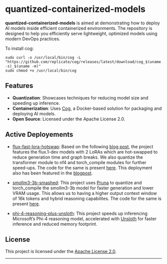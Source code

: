 # quantized-containerized-models

**quantized-containerized-models** is aimed at demonstrating how to deploy AI models inside efficient containerized environments. The repository is designed to help you efficiently serve lightweight, optimized models using modern DevOps practices.

To install cog:

```
sudo curl -o /usr/local/bin/cog -L "https://github.com/replicate/cog/releases/latest/download/cog_$(uname -s)_$(uname -m)"
sudo chmod +x /usr/local/bin/cog
```

## Features

- **Quantization**: Showcases techniques for reducing model size and speeding up inference.
- **Containerization**: Uses [Cog](https://cog.run/), a Docker-based solution for packaging and deploying AI models.
- **Open Source**: Licensed under the Apache License 2.0.

## Active Deployements

- [flux-fast-lora-hotswap](https://replicate.com/paragekbote/flux-fast-lora-hotswap): Based on the following [blog post](https://huggingface.co/blog/lora-fast), the project features the flux.1-dev models with 2 LoRAs which are hot-swapped to reduce generation time and graph breaks. We also quantize the transformer module to nf4 and torch_compile modules for further speed-ups. The code for the same is present [here](https://github.com/ParagEkbote/quantized-containerized-models/tree/58e64c6e652b2f82f10cab42f25c4093a1252974/flux.1-dev). This deployment also has been featured in the [blogpost](https://huggingface.co/blog/lora-fast#resources). 

- [smollm3-3b-smashed](https://replicate.com/paragekbote/smollm3-3b-smashed): This project uses [Pruna](https://github.com/PrunaAI/pruna) to quantize and torch_compile the smollm3-3b model for faster generation and lower VRAM usage. This allows us to having a higher output context window of 16k tokens and hybrid reasoning capabilites. The code for the same is present [here](https://github.com/ParagEkbote/quantized-containerized-models/blob/9b914464ffe521506c68146f7109572ffffaa520/smollm3-3b-pruna/predict.py).

- [phi-4-reasoning-plus-unsloth](https://replicate.com/paragekbote/phi-4-reasoning-plus-unsloth): This project speeds up inferencing Microsoft’s Phi-4 reasoning model, accelerated with [Unsloth](https://docs.unsloth.ai/) for faster inference and reduced memory footprint.

## License

This project is licensed under the [Apache License 2.0](LICENSE).

---
